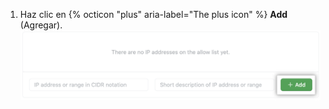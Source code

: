 1. Haz clic en {% octicon "plus" aria-label="The plus icon" %} **Add** (Agregar). ![Botón Add allowed ip address (Agregar dirección ip permitida)](/assets/images/help/security/new-allowlist-entry-button.png)
